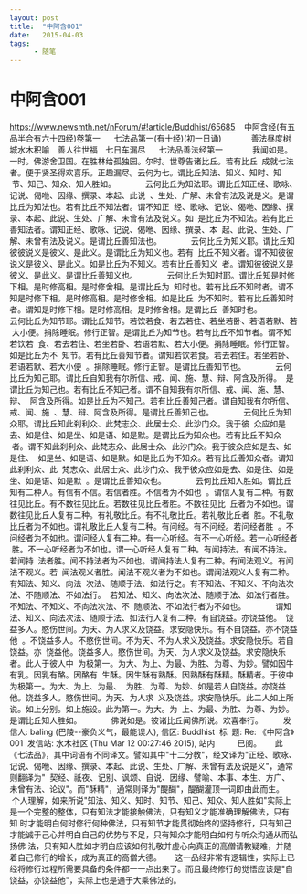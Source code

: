 ```yaml
---
layout: post
title:  "中阿含001"
date:   2015-04-03
tags:
      - 随笔
---
```


# 中阿含001


https://www.newsmth.net/nForum/#!article/Buddhist/65685
 
 中阿含经(有五品半合有六十四经)卷第一
   
 七法品第一(有十经)(初一日诵)
   
 　　善法昼度树　城水木积喻　善人往世福　七日车漏尽
   
 七法品善法经第一
   
 　　我闻如是。一时。佛游舍卫国。在胜林给孤独园。尔时。世尊告诸比丘。若有比丘
 成就七法者。便于贤圣得欢喜乐。正趣漏尽。云何为七。谓比丘知法、知义、知时、知
 节、知己、知众、知人胜如。
   
 　　云何比丘为知法耶。谓比丘知正经、歌咏、记说、偈咃、因缘、撰录、本起、此说
 、生处、广解、未曾有法及说是义。是谓比丘为知法也。若有比丘不知法者。谓不知正
 经、歌咏、记说、偈咃、因缘、撰录、本起、此说、生处、广解、未曾有法及说义。如
 是比丘为不知法。若有比丘善知法者。谓知正经、歌咏、记说、偈咃、因缘、撰录、本
 起、此说、生处、广解、未曾有法及说义。是谓比丘善知法也。
   
 　　云何比丘为知义耶。谓比丘知彼彼说义是彼义、是此义。是谓比丘为知义也。若有
 比丘不知义者。谓不知彼彼说义是彼义、是此义。如是比丘为不知义。若有比丘善知义
 者。谓知彼彼说义是彼义、是此义。是谓比丘善知义也。
   
 　　云何比丘为知时耶。谓比丘知是时修下相。是时修高相。是时修舍相。是谓比丘为
 知时也。若有比丘不知时者。谓不知是时修下相。是时修高相。是时修舍相。如是比丘
 为不知时。若有比丘善知时者。谓知是时修下相。是时修高相。是时修舍相。是谓比丘
 善知时也。
   
 　　云何比丘为知节耶。谓比丘知节。若饮若食、若去若住、若坐若卧、若语若默、若
 大小便。捐除睡眠。修行正智。是谓比丘为知节也。若有比丘不知节者。谓不知若饮若
 食、若去若住、若坐若卧、若语若默、若大小便。捐除睡眠。修行正智。如是比丘为不
 知节。若有比丘善知节者。谓知若饮若食。若去若住。若坐若卧、若语若默、若大小便
 。捐除睡眠。修行正智。是谓比丘善知节也。
   
 　　云何比丘为知己耶。谓比丘自知我有尔所信、戒、闻、施、慧、辩、阿含及所得。
 是谓比丘为知己也。若有比丘不知己者。谓不自知我有尔所信、戒、闻、施、慧、辩、
 阿含及所得。如是比丘为不知己。若有比丘善知己者。谓自知我有尔所信、戒、闻、施
 、慧、辩、阿含及所得。是谓比丘善知己也。
   
 　　云何比丘为知众耶。谓比丘知此刹利众、此梵志众、此居士众、此沙门众。我于彼
 众应如是去、如是住、如是坐、如是语、如是默。是谓比丘为知众也。若有比丘不知众
 者。谓不知此刹利众、此梵志众、此居士众、此沙门众。我于彼众应如是去、如是住、
 如是坐、如是语、如是默。如是比丘为不知众。若有比丘善知众者。谓知此刹利众、此
 梵志众、此居士众、此沙门众、我于彼众应如是去、如是住、如是坐、如是语、如是默
 。是谓比丘善知众也。
   
 　　云何比丘知人胜如。谓比丘知有二种人。有信有不信。若信者胜。不信者为不如也
 。谓信人复有二种。有数往见比丘。有不数往见比丘。若数往见比丘者胜。不数往见比
 丘者为不如也。谓数往见比丘人复有二种。有礼敬比丘。有不礼敬比丘。若礼敬比丘者
 胜。不礼敬比丘者为不如也。谓礼敬比丘人复有二种。有问经。有不问经。若问经者胜
 。不问经者为不如也。谓问经人复有二种。有一心听经。有不一心听经。若一心听经者
 胜。不一心听经者为不如也。谓一心听经人复有二种。有闻持法。有闻不持法。若闻持
 法者胜。闻不持法者为不如也。谓闻持法人复有二种。有闻法观义。有闻法不观义。若
 闻法观义者胜。闻法不观义者为不如也。谓闻法观义人复有二种。有知法、知义、向法
 次法、随顺于法、如法行之。有不知法、不知义、不向法次法、不随顺法、不如法行。
 若知法、知义、向法次法、随顺于法、如法行者胜。不知法、不知义、不向法次法、不
 随顺法、不如法行者为不如也。
   
 　　谓知法、知义、向法次法、随顺于法、如法行人复有二种。有自饶益。亦饶益他。
 饶益多人。愍伤世间。为天、为人求义及饶益。求安隐快乐。有不自饶益。亦不饶益他
 。不饶益多人。不愍伤世间。不为天、不为人求义及饶益。求安隐快乐。若自饶益。亦
 饶益他。饶益多人。愍伤世间。为天、为人求义及饶益。求安隐快乐者。此人于彼人中
 为极第一。为大、为上、为最、为胜、为尊、为妙。譬如因牛有乳。因乳有酪。因酪有
 生酥。因生酥有熟酥。因熟酥有酥精。酥精者。于彼中为极第一。为大、为上、为最、
 为胜、为尊、为妙、如是若人自饶益。亦饶益他。饶益多人。愍伤世间。为天、为人求
 义及饶益。求安隐快乐。此二人如上所说。如上分别。如上施设。此为第一。为大。为
 上、为最、为胜、为尊、为妙。是谓比丘知人胜如。
   
 　　佛说如是。彼诸比丘闻佛所说。欢喜奉行。  
  
 
 发信人: baling (巴陵\--豪负义气，最能误人), 信区: Buddhist
 标  题: Re: 《中阿含》001
 发信站: 水木社区 (Thu Mar 12 00:27:46 2015), 站内
   
   
 已阅。
   
 此《七法品》，其中词语有不同译文。譬如其中"十二分教"，经文译为"正经、歌咏、记说、偈咃、因缘、撰录、本起、此说、生处、广解、未曾有法及说是义"，通常则翻译为"
 契经、祇夜、记别、讽颂、自说、因缘、譬喻、本事、本生、方广、未曾有法、论议"。而"酥精"，通常则译为"醍醐"，醍醐灌顶一词即由此而生。
   
 个人理解，如来所说"知法、知义、知时、知节、知己、知众、知人胜如"实际上是一个完整的整体，只有知法才能接触佛法，只有知义才能准确理解佛法，只有知 时才能明白何时修行何种佛法，只有知节才能贯彻始终的坚持修行，只有知己才能诚于己心并明白自己的优势与不足，只有知众才能明白如何与听众沟通从而弘扬佛 法，只有知人胜如才明白应该如何礼敬并虚心向真正的高僧请教疑难，并随着自己修行的增长，成为真正的高僧大德。
   
 这一品经非常有逻辑性，实际上已经将修行过程所需要具备的条件都一一点出来了。而且最终修行的觉悟应该是"自饶益，亦饶益他"，实际上也是通于大乘佛法的。

